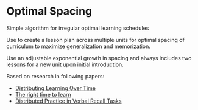 # Optimal Spacing
Simple algorithm for irregular optimal learning schedules

Use to create a lesson plan across multiple units for optimal spacing of curriculum to maximize generalization and memorization.

Use an adjustable exponential growth in spacing and always includes two lessons for a new unit upon initial introduction.

Based on research in following papers:
* [Distributing Learning Over Time](https://www.ncbi.nlm.nih.gov/pmc/articles/PMC3399982)
* [The right time to learn](https://www.ncbi.nlm.nih.gov/pmc/articles/PMC5126970/)
* [Distributed Practice in Verbal Recall Tasks](https://www.ncbi.nlm.nih.gov/pmc/articles/PMC5126970/)
